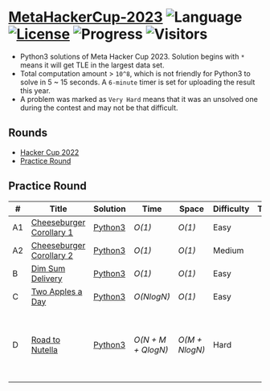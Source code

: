 # [MetaHackerCup-2023](https://www.facebook.com/hackercup/past_rounds/) ![Language](https://img.shields.io/badge/language-Python3-orange.svg) [![License](https://img.shields.io/badge/license-MIT-blue.svg)](./LICENSE) ![Progress](https://img.shields.io/badge/progress-5%20%2F%205-ff69b4.svg) ![Visitors](https://visitor-badge.laobi.icu/badge?page_id=kamyu104.metahackercup.2023)

* Python3 solutions of Meta Hacker Cup 2023. Solution begins with `*` means it will get TLE in the largest data set.
* Total computation amount > `10^8`, which is not friendly for Python3 to solve in 5 ~ 15 seconds. A `6-minute` timer is set for uploading the result this year.
* A problem was marked as `Very Hard` means that it was an unsolved one during the contest and may not be that difficult.


## Rounds

* [Hacker Cup 2022](https://github.com/kamyu104/MetaHackerCup-2022)
* [Practice Round](https://github.com/kamyu104/MetaHackerCup-2032#practice-round)

## Practice Round
| # | Title | Solution | Time | Space | Difficulty | Tag | Note |
|---| ----- | -------- | ---- | ----- | ---------- | --- | ---- |
|A1| [Cheeseburger Corollary 1](https://www.facebook.com/codingcompetitions/hacker-cup/2023/practice-round/problems/A1)| [Python3](./Practice%20Round/cheeseburger_corollary_1.py3) | _O(1)_ | _O(1)_ | Easy | | Math |
|A2| [Cheeseburger Corollary 2](https://www.facebook.com/codingcompetitions/hacker-cup/2023/practice-round/problems/A2)| [Python3](./Practice%20Round/cheeseburger_corollary_2.py3) | _O(1)_ | _O(1)_ | Medium | | Math |
|B| [Dim Sum Delivery](https://www.facebook.com/codingcompetitions/hacker-cup/2023/practice-round/problems/B)| [Python3](./Practice%20Round/dim_sum_delivery.py3) | _O(1)_ | _O(1)_ | Easy | | Game |
|C| [Two Apples a Day](https://www.facebook.com/codingcompetitions/hacker-cup/2023/practice-round/problems/C)| [Python3](./Practice%20Round/two_apples_a_day.py3) | _O(NlogN)_ | _O(1)_ | Easy | | Sort, Two Pointers |
|D| [Road to Nutella](https://www.facebook.com/codingcompetitions/hacker-cup/2023/practice-round/problems/D)| [Python3](./Practice%20Round/road_to_nutella.py3) | _O(N + M + QlogN)_ | _O(M + NlogN)_ | Hard | | Biconnected Components, DFS, Bipartite Coloring, BFS, LCA, Binary Lifting |
